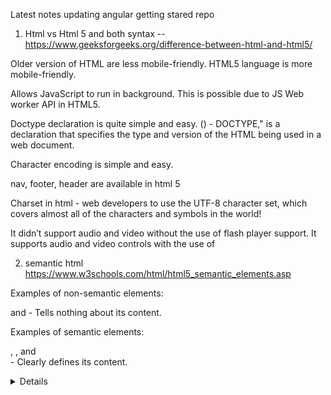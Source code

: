 Latest notes updating angular getting stared repo

1.  Html vs Html 5 and both syntax -- https://www.geeksforgeeks.org/difference-between-html-and-html5/

Older version of HTML are less mobile-friendly. HTML5 language is more mobile-friendly.

Allows JavaScript to run in background. This is possible due to JS Web worker API in HTML5.

Doctype declaration is quite simple and easy. (<!DOCTYPE html><html></html>) - DOCTYPE," is a declaration that specifies the type and version of the HTML being used in a web document.

Character encoding is simple and easy.

nav, footer, header are available in html 5

Charset in html - web developers to use the UTF-8 character set, which covers almost all of the characters and symbols in the world!

It didn’t support audio and video without the use of flash player support.
It supports audio and video controls with the use of <audio> and <video> tags.
It uses cookies to store temporary data. It uses SQL databases and application cache to store offline data.
Does not allow JavaScript to run in browser. Allows JavaScript to run in background. This is possible due to JS Web worker API in HTML5.
Vector graphics is possible in HTML with the help of various technologies such as VML, Silver-light, Flash, etc. Vector graphics is additionally an integral a part of HTML5 like SVG and canvas.
It does not allow drag and drop effects. It allows drag and drop effects.
Not possible to draw shapes like circle, rectangle, triangle etc. HTML5 allows to draw shapes like circle, rectangle, triangle etc.
It works with all old browsers. It supported by all new browser like Firefox, Mozilla, Chrome, Safari, etc.
Older version of HTML are less mobile-friendly. HTML5 language is more mobile-friendly.
Doctype declaration is too long and complicated. Doctype declaration is quite simple and easy.
Elements like nav, header were not present. New element for web structure like nav, header, footer etc.
Character encoding is long and complicated. Character encoding is simple and easy.
It is almost impossible to get true GeoLocation of user with the help of browser. One can track the GeoLocation of a user easily by using JS GeoLocation API.
It can not handle inaccurate syntax. It is capable of handling inaccurate syntax.
Attributes like charset, async and ping are absent in HTML. Attributes of charset, async and ping are a part of HTML 5.

2. semantic html https://www.w3schools.com/html/html5_semantic_elements.asp

Examples of non-semantic elements: <div> and <span> - Tells nothing about its content.

Examples of semantic elements: <form>, <table>, and <article> - Clearly defines its content.

<article>
<aside>
<details>
<figcaption>
<figure>
<footer>
<header>
<main>
<mark>
<nav>
<section>
<summary>
<time>

5. pseudo classes https://www.w3schools.com/css/css_pseudo_classes.asp

Style an element when a user mouses over it - Hover, active
Style visited and unvisited links differently - visited, link (Unvisited)
Style an element when it gets focus - focus

6. is there padding in span tag and how to apply padding in span and span is inline block or inline - answer as inline

vertical margin will not work for span . because it is inline element ( vertial margin not work in inline) - ref: https://stackoverflow.com/questions/11700985/margin-top-not-working-for-span-element

block, inline block, inline - https://www.w3schools.com/css/tryit.asp?filename=trycss_inline-block_span1

inline - it can't apply width and height and always start with same line
block - new line and it applied width and height

https://css-tricks.com/css-modules-part-1-need/

7. css vs css 3 https://www.onlineinterviewquestions.com/difference-between-css-and-css3/

# CSS CSS3

1 CSS does not supports media queries. CSS3 supports media queries for responsive web design.
2 Cannot split into varied modules Can be easily split into varied modules (This approach is designed to fix the problem of the global scope in CSS.)
3 Does not supported by all new browsers. CSS3 is supported by all new browsers
4 It has old and standard colors. Supports RGBA, HSLA, HSL and gradient colors.

8. position all property or elements  
   absolute - It will adjust top left right calulation from outer most parent element (starting from the screen)

relative - It will adjust the top left right calculation from original position (inner most parent element) .. i mean nearest sibling element

static - every element has a static position by default, so the element will stick to the normal page flow. So if there is a left/right/top/bottom/z-index set then there will be no effect on that element.

fixed - it is similar to absolute .. however this value is unaffected by scrolling (Eg: once you scroll applied, it continues to stick to the bottom of the page:)

sticky - the element becomes sticky and remains at a fixed position 50px top of the screen.

9. static vs inherit http://stanford.edu/group/csp/cs03/week5/text6.html

Inheritance is like inheriting from the base class AND Static belongs to the Class and not Object

Inherit positioning explicitly sets the value to that of the parent (if the parent is position:absolute, the child will be position:absolute; if the parent is position:fixed, the child will be position:fixed).

https://www.yorku.ca/nmw/datt1939f19/week03/css_relVSabsVSfixed.html

10. box model

The CSS box model is a box that wraps around every HTML element. It consists of: margins, borders, padding, and the actual content.

11. box sizing

Here, the full width is 300px(should be have), no matter what! Ref: https://developer.mozilla.org/en-US/docs/Web/CSS/box-sizing
box-sizing: content-box; - If you apply padding/margin to the child element which has content-box. it goes out from the parent element..
in case you want to avoid that child element goes out from parent element box model, apply box-sizing: border-box; instead of box-sizing: content-box or remove box-sizing: content-box;.

12. angularjs vs angular 2
    https://www.monocubed.com/blog/difference-between-angular-and-angularjs/
    https://www.ngdevelop.tech/angular/history/

https://www.quora.com/What-are-Angular-8-new-features-and-improvements

angular 12 features:
nullish coalescing (??)
Ivy Everywhere. .
Implementing stricter type checking for reactive forms.
Update our e2e testing strategy
Typescript 4.2
Deprecating support for IE12

Angular is a platform and framework for building single-page client applications using HTML and TypeScript. Angular is written in TypeScript

13. angular 2 vs 4 vs 7

14. Decorator

- It is typescript feature.
- It will enhance your classes

In Angular and TypeScript, decorators are used to add metadata to classes, properties, and methods, which allows you to configure and extend their behavior.

So, how does angular compiler that compiles your code and transform it into scripts that is ready to be run in browser? This happens because of decorators.
In a simple terms, decorators allows you to attach meta data with the type script class using which angular knows whether that class is a component or directive or module or etc
If you use decorator (@Component and @NgModule)in class, angular knows whether that class is a component or directive or module or etc.

15. is it possible for building apk in angular - no

how to set environment path in angular

Immediately Invoked Function Expression in js

how to bind only value of the variable in html which is declared in ts like header = "<div> <h2>Hi , Hello</h2></div>" in angular ?
In Angular, you can bind the value of a variable declared in your TypeScript code to your HTML template using string interpolation or property binding. If you want to bind the header variable's value to an HTML element, you can do it like this:

Using String Interpolation:
In your TypeScript file (e.g., app.component.ts), declare the header variable:

header = "<div><h2>Hi, Hello</h2></div>";
In your HTML template (e.g., app.component.html), use string interpolation to bind the header variable to an HTML element:

<div [innerHTML]="header"></div>
By using [innerHTML]="header", you can set the inner HTML of the div to the value of the header variable. This will render the HTML content stored in the header variable.

Using Property Binding:

If you want to bind the header variable to an HTML element's attribute or property, you can do so using property binding. For example, if you want to set the title attribute of a div element:

In your TypeScript file (e.g., app.component.ts), declare the header variable:

header = "Hi, Hello";
In your HTML template (e.g., app.component.html), use property binding to bind the header variable to the title attribute of a div element:

<div [title]="header">Some content</div>
In this case, the header variable's value will be bound to the title attribute of the div element.

Choose the approach that best fits your use case, whether you want to insert HTMLcontent or bind to an element's attribute or property.

16. what is anchor tag

The <a> tag defines a hyperlink, which is used to link from one page to another

#footer {
clear: both; --> https://css-tricks.com/almanac/properties/c/clear/ - the element will move down below the floated element ||
Do not allow floating elements on the left or the right side of a specified footer element:
}

17. transform in css - The transform property applies a 2D or 3D transformation to an element. This property allows you to rotate, scale, move, skew, etc., elements.

18. what is flex in css - can enable to adjust like flexible.

19. How to make one object in centre using design - display: flex; justify-content: centre;

margin: auto;
width: 70% //

20. angular vs ionic

21. ionic 3 vs ionic 4

22. what is ionic

23. Ionic is open source sdk for mobile app development on build on angular framework with using css

Ionic is hybrid app development framework

create cross platform applications

It can developing the ones deploy across different platform

we often use observables when retrieving data using HTTP.

24. what is pipe in observable - easy to read ... If you use pipe , much easy to read. it .. A Pipeable Operator is a function that takes an Observable as its input and returns another Observable

Asynchronous (NO WAITING)does not wait for a task to get finished. It moves to next task.

## "This is one way of handling an async request". But what happens when we want to again request to the server for data after the success of the first request? What if we want to make a third request after that successful second request? Horrible!

At this point, our code will become messy and less readable. This is called ‘callback hell’. To overcome it, promises came around. They offer a better way of handling an async request t
hat improves code readability. Let’s understand a bit more.

function dataProducer(){
return ‘Hi Observable’;
return ‘Am I understandable?’ // not a executable code.
}

var observable = Rx.Observable.create((observer: any) =>{

observer.next(‘Hi Observable’);
observer.next( ‘Am I understandable?’ );

})

observable.subscribe((data)=>{
console.log(data);  
})

Output :
‘Hi Observable’
‘Am I understandable?’

Subscriptions to observables are quite similar to calling a function.
But where observables are different is in their ability to return multiple values called streams (a stream is a sequence of data over time).

you can say observables are simply a function that are able to give multiple values over time, either synchronously or asynchronously.
https://www.freecodecamp.org/news/what-are-observables-how-they-are-different-from-promises/

Realtime example for promise vs observable - https://www.c-sharpcorner.com/article/what-is-the-difference-between-observable-and-promise-with-example-in-angular-8/

Must read - https://blog.bitsrc.io/promises-vs-observables-674f4bc8ca5e - must check multicast vs unicast
https://www.thinktecture.com/en/angular/promises-vs-observables/

---

## Promises are unicast - this is wrong, which means promises will be executed only once, even if we call then() multiple times. (One resolve for multiple then method, next resolve will be happened check example 279)

Multicast: check 279 example

Observable (Unicast) vs Subject (Multicast) ? -

Unicast Observable:
Unicast observables follow a "one-to-one" model, where each subscriber receives its own independent copy of the data stream. When you have multiple subscribers to a unicast observable, each subscriber operates on its unique instance of the observable, isolated from other subscribers.

Multicast Observable:
Multicast observables follow a "one-to-many" model, where there is a single source of data shared among multiple subscribers. When you have multiple subscribers to a multicast observable, they all share the same data source, and any values emitted through the source are received by all subscribers.

Real-Time Unicast Observable Example:
In this example, imagine monitoring stock prices with individual real-time updates for multiple investors:
import { Observable, interval } from 'rxjs';

// Simulate a stock price stream (unicast observable)
const stockPriceStream = new Observable<number>((subscriber) => {
const priceUpdates = interval(1000); // Emit a new price every second
priceUpdates.subscribe((price) => {
subscriber.next(price \* Math.random()); // Simulate stock price updates
});
});

// Investor 1 subscribes to the stock price updates
stockPriceStream.subscribe((price) => {
console.log('Investor 1: Stock Price - $' + price.toFixed(2));
});

// Investor 2 subscribes to the stock price updates
stockPriceStream.subscribe((price) => {
console.log('Investor 2: Stock Price - $' + price.toFixed(2));
});

In this example, both Investor 1 and Investor 2 receive their own independent stream of stock price updates, reflecting the "one-to-one" unicast model. They are not sharing the data with each other.

Real-Time Multicast Observable Example:
Multicast observables are suitable when you want multiple subscribers to share the same data source, as in a real-time chat application where all participants receive the same messages:

import { Subject } from 'rxjs';

// Create a chat message multicast observable
const chatMessages = new Subject<string>();

// Participant 1 subscribes to the chat messages
chatMessages.subscribe((message) => {
console.log('Participant 1 received: ' + message);
});

// Participant 2 subscribes to the chat messages
chatMessages.subscribe((message) => {
console.log('Participant 2 received: ' + message);
});

// Simulate sending a chat message
chatMessages.next('Hello, everyone!'); // Both participants receive the same message

In this chat example, both Participant 1 and Participant 2 share the same data source (the chatMessages subject). When a new message is sent, it's received by both participants, demonstrating the "one-to-many" multicast model.

These examples illustrate the practical use of unicast and multicast observables in real-time scenarios where subscribers either receive independent data streams or share the same data source for collaborative applications.

Let's see an example of observable (What is meant by unicast)

import { Observable } from "rxjs";

var i = 1;
var observable = new Observable(observer => {
try {
observer.next(i);
observer.next(i + 1);

    observer.complete();
    i += 1;

}
catch (err) {
observer.error(err);
}
});

var subscriber1 = observable.subscribe({
next(val) {
console.log(`Observer1: ` + val);
}
});

var subscriber2 = observable.subscribe({
next(val) {
console.log(`Observer2: ` + val);
}
});

// output
Observer1: 1
Observer1: 2
Observer2: 2
Observer2: 3

You can see that in about example I subscribed to the observable "two times but the first subscription does not get the updated value of observable".
That is each subscribed Observer owns an independent of the Observable.

---

Let's see an example of observable (What is meant by multicast)

import { Subject } from "rxjs";
var subject = new Subject<number>();
var subscriber1 = subject.subscribe({
next(value) {
console.log(`subscriber1: ` + value);
}
});
subject.next(2);
var subscriber2 = subject.subscribe({
next(value) {
console.log(`subscriber2: ` + value);
}
});
subject.next(3);
// output
// subscriber1: 2
// subscriber1: 3
// subscriber2: 3

In the above example, you can see that each time we update the value of the subject, both subscribers get triggered and execute the
individual's callback functions.

---

below example will clear our doubts:

---

import { Observable } from 'rxjs';

/\***\*\*\*\*\*** Promise **\*\***\*\***\*\***/
const prom = new Promise((resolve, \_reject) => {
//only this value will be resolved
resolve(1);

//once value is resolved, that's the end,we can't resolve multiple values, so below resolve() will be ignored
resolve(2);
resolve(3);
});

prom.then((value) => {
console.log('resolved promise value - ', value);
});

prom.then((value) => {
console.log('resolved promise value - ', value);
});

/\***\*\*\*\*\*\*\*** Observable \***\*\*\*\*\*\***/
const obs = new Observable((subscriber) => {
//multiple values can be emitted
subscriber.next(1);
subscriber.next(2);
subscriber.next(3);
subscriber.next(4);
setTimeout(() => {
subscriber.next(5);

}, 2000)
});

obs.subscribe((value) => {
console.log('value emitted from obs - ', value);
});

obs.subscribe((value) => {
console.log('value emitted from obs - ', value);
});

---

You could tend to use Observables everywhere.

The three types of values that an observable can deliver to the subscriber are:

observer.next(‘hii’);//this can be multiple (more than one)

observer.error(‘error occurs’) // this call whenever any error occus.

Observer.complete(‘completion of delivery of all values’) /

Observable handle multiple value over time .. promisc handle single value

**Observables are cancelable
**You can cancel observables by unsubscribing it using the unsubscribe method whereas promises don’t have such a feature.

Best example is Youtube

\*\*Observables provide many operators - There are many operators like map, forEach, filter etc.

25. what is observable - Observable c

26. callack vs promise vs observable vs async await

In callback function is argument itself the function

calling the function within function

promise -> mainly came for deep nesting callback
it is made available in js libraries
cleanly tell then after then calling back every function,
great for deeper layer of nesting,
it can handle one value,
you send http request you get response resolve the promise you done

Observable ->
It is not javascript libraries.
it is made available in Rxjs libraries
it can handle streams of data there you are wrap and observable around the click listener you listen the every new click
and emit a new value on every new click that's not possible like this with promises

https://itnext.io/javascript-promises-vs-rxjs-observables-de5309583ca2#aebe

27. what is http - It was designed for communication between web browsers and web servers and application-layer protocol for transmitting hypermedia documents, such as HTML

28. how to link css file in html
 <link> element to link to an external CSS file
 To use an external style sheet, add a link to it in the <head> section of each HTML page:
 <head>
  <link rel="stylesheet" href="styles.css">
</head>

29. classes vs id -
used to identify one single element in our HTML vs a Class can be used to identify more than one HTML element.
<div id="one">first text for one</div>
<div id="one">second text for one</div>

var ids = document.getElementById('one');
Expand snippet
ids contain only first div element. So even if there are multiple elements with the same id, the document object will return only first match.
https://stackoverflow.com/questions/5611963/can-multiple-different-html-elements-have-the-same-id-if-theyre-different-eleme#:~:text=ids%20contain%20only%20first%20div,will%20return%20only%20first%20match.

30. What is iframes - An HTML iframe is used to display a web page within a web page.

31. angular life cycle hook - https://codecraft.tv/courses/angular/components/lifecycle-hooks/

ngDoCheck and ngOnChanges should not be implemented together on the same component.
constructor
This is invoked when Angular creates a component or directive by calling new on the class.

ngOnChanges
Remember that ngOnChanges is specific to bound inputs on the component. This means if you don't have any @Input properties on a child,
ngOnChanges will never get called. ngOnChanges is specific to @Input properties on a child component.
Invoked every time there is a change in one of th input properties of the component.
When should you use ngOnChanges?
Use ngOnChanges whenever you want to detect changes from a variable decorated by @Input. Remember that only changes from the parent component
will trigger this function.
ngOnChanges simply adds the benefit of tracking those changes with previous and current value.
More information and demo - https://www.stackchief.com/blog/ngOnChanges%20Example%20%7C%20Angular

ngOnInit
Invoked when given component has been initialized.
This hook is only called once after the first ngOnChanges
executes after data-bound properties are displayed and input properties are set.
ngOnInit() will still execute regardless of whether or not implements OnInit is included in the class definition.
When should you use ngOnInit?
Use ngOnInit() whenever you want to execute code when the component is FIRST initialized. Remember that ngOnInit() only fires once after data-bound properties
are set. This means ngOnInit() will execute if you refresh your browser or first initialize a component but not when other events occur.

ngDoCheck
Invoked when the change detector of the given component is invoked. It allows us to implement our own change detection algorithm for the given component.
ngDoCheck() is called whenever change detection is run.

ngAfterContentInit
Invoked after Angular performs any content projection into the component’s view

ngAfterContentChecked
Invoked each time the content of the given component has been checked by the change detection mechanism of Angular.
In the above example, ngAfterContentChecked() gets called after ngDoCheck.
ngAfterContentChecked() will also get called anytime the clickMe() function is triggered.

ngAfterContentChecked can be useful if you want to implement additional initialization tasks after  
Angular has fully initialized the component/directive's content.

ngAfterViewInit
Invoked when the component’s view has been fully initialized.
ngAfterViewInit() is called after all child components are initialized and checked.
ngAfterViewInit is useful when you want to call a lifecycle hook after all child components have been initialized and checked.

ngAfterViewChecked
Invoked each time the view of the given component has been checked by the change detection mechanism of Angular.
ngAfterViewChecked() is called after every subsequent ngAfterContentChecked.
ngAfterViewChecked is useful when you want to call a lifecycle hook after all child components have been initialized and checked.

ngOnDestroy
This method will be invoked just before Angular destroys the component.
Use this hook to unsubscribe observables and detach event handlers to avoid memory leaks.

32. how many ways to share the data in angular -

service - no relational component
router state - 9 ways to share - https://www.turing.com/kb/9-ways-to-pass-through-angular-routerstate
@input and @output - relational component
@ViewChild
localstorage
session storage
indexedDb

33. tell me about ur project

34. after before in css - pseudo elements
    before -Insert some text before the content of each <p> element
    after -Insert some text after the content of each <p> element

35. npm start vs ng serve
    npm start - npm start will run ng serve.
    npm start will run whatever you have defined for the start command of the scripts object in your package.json file.

package.json - inside has script object, root directory and dependencies information like that versions, devDependencies, platforms object

angular.json - can configure "workspace configuration" and project-specific configuration defaults for build and development tools provided by the Angular CLI

It has default configuration of environment, build configuration and angular cli command configuration for example: serve, lint, test,

36. what is new in angular version and its features - angular 12

37. what is angular 11 features - lazy loading support for named outlet, resolve guards can able to generate in angular cli, updated HMR (Hot Module Replacement) support, automatic inlining of fonts, improved
    reporting and logging while compiling, ESlint, Typescript 4.0 supported, webpack 5, updated language service with ivy engine, removed IE 9, 10 and mobile support completely

If you want to update angular latest version use - ng update @angular/cli @angular/core

38. ng-container vs ngClass vs ng-template vs ng-content

ng-content is used to display children in a template. https://www.geeksforgeeks.org/ng-content-in-angular/ (Put it in child component and content to be loaded in parent component as your wish for different from each parent)
ng-template allows you to group some content that is "not rendered directly" but can be used in other places of your template or you code. for eg: <ng-template #loader></ng-template>
<ng-container> doesn't interfere with styles or layout because Angular doesn't put it in the DOM.
ng-container is used as a non-rendered container to avoid having to add a span or a div, and

40. object and array inbuild methods -

object methods - for in ( used for iterating the keys) , delete keywords.

array methods - for of (used for iterating the index value), push , pop(The pop() method removes the last element from an array),
shift() method removes the first array element, unshift() "add" a new element to an array (at the beginning),

primitive and non-primitive:
Primitive data types: The primitive data types include boolean, number and string.

Non-primitive data types: The non-primitive data types include Objects and Arrays.

The fundamental difference between primitives and non-primitives is that primitives are immutable and non-primitives are mutable.

Primitive - it will compare by values of two variable ..
For Example:
var number1 = 5;
var number2 = 5;
number1 === number 2; // true

Non-Primitive - It will compare by reference not values .
var obj1 = { 'cat': 'playful' };
var obj2 = { 'cat': 'playful' };
obj1 === obj2; // false

var arr1 = [ 1, 2, 3, 4, 5 ]; // 123
var arr2 = [ 1, 2, 3, 4, 5 ]; // memory 124

arr1 === arr2; // false

---

Two objects are only strictly equal if they refer to the same underlying object

var obj3 = { 'car' : 'purple' }
var obj4 = obj3;
obj3 === obj4; // true

---

var obj1 = {a: 2, b: 3}

obj2 = obj1
obj2.a = 3
console.log(obj1.a) // as 3 becoz , it will stored in same memory location for both variable ..

let vs var -

let - it is block scope and let variables are scoped to the immediate enclosing block denoted by { }

'use strict';
var foo = "foo1";
var foo = "foo2"; // No problem, 'foo' is replaced.

let bar = "bar1";
let bar = "bar2"; // SyntaxError: Identifier 'bar' has already been declared

41. how to get ionic storage

what is prototype - All JavaScript objects inherit properties and methods from a prototype.

https://www.w3schools.com/js/js_object_prototypes.asp

Lazy loading:

If you have more feature module in our application and some feature module ""not need for initially"", that time we can use lazy loading.
a design pattern that loads NgModules as needed. Lazy loading helps keep initial bundle sizes smaller, which in turn helps decrease load times.
Create the feature with the CLI, using the --route flag.

Achievement - Web socket java print, duplicate tab using jquery

A WebSocket is a communication protocol that provides full-duplex, bidirectional communication channels over a single TCP connection. Unlike traditional HTTP, which is request-response-based, WebSocket allows for continuous, low-latency, and real-time data exchange between a client (such as a web browser) and a server. It's often used for applications that require real-time updates, interactivity, and instant data transfer.

Reducing bundle size check with GTmetrix (65 to 71 for 100%), replacing heavy package into light weigh package, image, lazy loading,

enough to load viewport data from api - whenever scrolling only .. not singleshot
dont use nested div .. becoz it will increasing computation for avoiding jarking..

ssr, aot and service worker (not loading,it will loaded immediately per sec) -
we can store asset in cache using service worker.

SSR - renders Angular applications on the serve -- https://angular.io/guide/universal

purpose and benefit for ssr:
Performance benefit for our customers
Consistent SEO performance - angular not done ssr - Servers can do all the hard work so that your user's devices don't have to. The other big winner with this approach is Search Engine Optimization (SEO).
When search engines crawl your website, all the contents of your page will come in on that first load. SEO works better with SSR
domain as amazon

ngZone - we can run outside and inside angular zone.. we can normally everything run in ngZone.. change detection not detected when using ngZone
If you use third party, It would be run on outside ngZone .. that time we should use ngZOne..
NgZone enables us to explicitly run certain code outside Angular's Zone
ngZone donot want to use in our app.. set noop in configuration
mainly for performance
Run this code inside Angular's Zone and perform change detection
this.zone.run

If you dont want to detect checkdetection when performance asynchronous operation.. you should use ngZone.runOutsideAngular()

If you want run third pardy function inside of ngZone .. you can use ngZone.run() {
}

difficulty - overriding angular material class (mat-tab-header)

View Encapsulation in Angular defines how the styles defined in the template affect the other parts of the application

In Angular, a component's styles can be encapsulated within the component's host element so that they don't affect the rest of the application
ViewCapsulation - it want to reflected with nested or child component.. emulated , none and ShadowDom

Styles in an Angular App, "can be defined at a global level or they can be defined at the component level".

emulated - Style will be scoped to the component. It will be normal component like that

none -

@Component({
selector: 'app-root',
templateUrl: './app.component.html',
styleUrls: ['./app.component.css'],
encapsulation: ViewEncapsulation.None
})
export class AppComponent {
title = 'parent component';
}
you will find h1 style has applied to both components

native (shadowDom) (Both)- parent css class affect to child component also and encapsulation (scoped)

onPush - Only one time invoked life cycle hook. Since the change detection strategy is updated to OnPush, the component will not refresh/re-render, if the parent component’s property updates.
In the above code since we do not have any @Input property getting updated, the component will not re-render and this would be more performant.

Use the CheckOnce strategy, meaning that automatic change detection is deactivated until reactivated by setting the strategy to Default (CheckAlways)

Improve performace by minimizing change detection cycles.
Component only checked when:

1.  @Input proerties changes,
2.  Event emits,
3.  A bound Observable emits in the template using async pipe

OnPush change detection instructs Angular to run change detection for a component subtree only when:

this. errorMessgae = err; // when api call.. so we should convert it to observable and binding that observable using the async pipe..
It can improve display performance..

ChangeDetectRef.markForCheck -- after used onpush,

polling - thread which is continuous checking .. it's like web socket

Flex-layout

performance - async pipe, trackby , lazyloading, preloading, find with webpack analyzer package, make sharedModule

do you know about preloading strategy? https://blog.bitsrc.io/preloading-strategies-boost-up-angular-app-loading-time-ffb19da63155

Loading modules asynchronously in the background is called preloading modules. This technique should be used with lazy loading.

preload applied only within lazy loading feature module.

two types:
preloadingAllmodule
customepreloadingmodule - return func() and of(null)

what is service and directive

An Angular service is a singleton - which means it is instantiated only ONCE
If you need to share data between components then you can use a service.

Dependency Injection - @Injectable() - allows a class receive dependencies from another class.
Most of the time in Angular, dependency injection is done by injecting a service class into a component or module class.
Angular's DI framework provides dependencies to a class upon instantiation.
You can use Angular DI to increase flexibility and modularity in your applications.
Dependency injection is the ability to add the functionality of components at runtime

Dependency injection (DI), is an important application design pattern in which a class asks for dependencies
from external sources rather than creating them itself. Angular comes with its own dependency injection framework
for resolving dependencies( services or objects that a class needs to perform its function).So you can have your services depend on
other services throughout your application.

directive -
three types:
structural directive - directives that change the DOM layout by adding and removing DOM elements. *ngIf, *ngFor
attribute directive - directives that change the appearance or behavior of an element, component, or another directive.
custom directive or components - directives with a template. This type of directive is the most common directive type.
Examples - barcode scan directive, debounce directive, disable element directive,

which will be run first - https://stackoverflow.com/questions/51691628/which-file-runs-first-in-an-angular-4-app-when-i-run-the-app
angular.json -> angular-cli configuration file main.ts -> Angular module bootstrap application file. Set the entry module for your application.
app.module.ts -> Based upon your entry module, it configures which component will load first from that module and what others dependency modules,
components, pipes, services.

trackBy - Angular re-render only those items that have changed, rather than reloading the entire list of items.

how to delete object's key and get object length? delete keyword and for in with manual count or Object.keys(obj).length

geolocation track - last

---

ecma 6 features - http://es6-features.org/#RegularExpressionStickyMatching - block scope variable (let), string interpolation ( `${a}`), const, set,
spread operator - // used for clone the values, - used to copy the content of the array or object
rest operator - Rest parameter syntax will create an array from an indefinite number of values
function f (x, y, ...a) {
return (x + y) \* a.length (as changed array ["hello", true, 7])
}
f(1, 2, "hello", true, 7) === 9 , spread operator - var other = [ 1, 2, ...params ] like clone , for of, promise, arrow function, export import.

If you want to merge multiple argument into an array use 'Rest Operator' like below,

const toArray = (...arg) => {
return arg
}

---

destructing: Destructuring is used to create varibles from array items or object properties
Which is used to create variable of each and every index items in the array

[a, b, ...rest] = [10, 20, 30, 40, 50]; If type is array, it will be creating as array
[a, b, ...rest] = [10, 20, 30, 40, 50];

and also used for destructuring the properties of the object or the element of the array
({a, b, ...rest} = {a: 10, b: 20, c: 30, d: 40});
console.log(a); // 10
console.log(b); // 20
console.log(rest); // {c: 30, d: 40} If type is object, it will be creating as object

## IF YOU WANT MORE INFORMATION ABOUT SPEAD OPEATOR GO TO LAST

ngRx -NgRx is a framework for building reactive applications in Angular. GO TO BELOW

whole application is stored in an object tree within a single store.

Boostrap 3 vs boostrap 4 and tell me class of the boostrap - justify-content-centre, row , col
boostrap 4 - xl is avaiable in b4 only, rem (used for font-size), scss support

how to order the one object(content) in html (ans : order in flex) parent:{display: flex;} child: {order: 3}

typescript api call - In order to make the API call, we will use the browsers fetch API, which returns a Promise type. - fetch('/users.json')
// the JSON body is taken from the response
.then(res => res.json())

typescript 2.1 features

how to set object type in a variable - using interface

how to set array type in a variable - Array<number> (Generic array type), number[], hero[], Observable<Hero[]>

viewChild
view child - @ViewChild and @ViewChildren decorators in Angular provide access to "child elements in the view DOM" by setting up view queries
View queries are set before the ngAfterViewInit callback is called.
A template reference variable as a string (e.g. query <my-component #cmp></my-component> with @ViewChild('cmp'))
Any provider defined in the child component tree of the current component (e.g. @ViewChild(SomeService) someService: SomeService)
Any provider defined through a string token (e.g. @ViewChild('someToken') someTokenVal: any)
A TemplateRef (e.g. query <ng-template></ng-template> with @ViewChild(TemplateRef) template;)

If you wish to gain access to a DOM element, directive or component from a parent component class then you rely on Angular 7 ViewChild. Read more about Angular 7 ViewChild.

What { static: true } does?
Having static set to true will result in telling angular that we need to get the reference to that target element as soon as the component is created, however this means that
we are going to get the reference
before our element had a chance to bind the inputs and init it's view.

viewChildren - Use to get the QueryList of elements or directives from the view DOM

https://dev.to/danielpdev/how-to-use-viewchild-decorator-in-angular-9-i0

web worker - A web worker is a JavaScript running in the background, without affecting the performance of the page.

repeated and non-repeated item in the array

function repeatedAndNonRepeatedItemInArr() {
const a = [3, 6, 1, 6, 8, 3, 9, 2, 5, 2, 8];
const repeatedNum = a.filter((item, i) => {
// console.log(item, i, +(a.indexOf(item) !== i));
return (a.indexOf(item) !== i)
});
// console.log(repeatedNum);
const nonRepeatedNum = a.filter((item, i) => {
// console.log(a.indexOf(item), a.lastIndexOf(item));
return (a.indexOf(item) === a.lastIndexOf(item))
});
// console.log(nonRepeatedNum);
}
repeatedAndNonRepeatedItemInArr();

duplicate letter count in a string without using predefined function

Webpack:
it is build automation tool.
it is doing all the script and style set combine them into bundle and then minimized those bundle
vendor.bundle - they set all third-party libraries
Whenever u made any changes in any files like html, script.. webpack automatically refresh
your bundle and recompiled your application.

Routing :
Routing is a core feature in Angular. This feature is useful in building SPA (Single Page Application) with multiple views
Routing in Angular helps us navigate from one view to another
allows client side navigation and routing between the various components.
if you want to create routing file using angular cli - use --routing
--routing=false - it will skip the routing file
After configuring the routes, the next step is to decide how to navigate
https://www.techiediaries.com/routing-angular-router/

https://stackoverflow.com/questions/45279191/ionic-3-component-vs-page

Utility typechecking - all properties of Type set to some instruction - partial<type>, readOnly<type>, omit<>, exclude, extract

Subject -  
 Subjects as purely a way to both pull and push values using streams
A Subject is both an Observable and an Observer that allows values to be multicasted to many Observers
you can subscribe to a Subject to pull values from its stream
You can pass data to the subject created using the next() method or you can feed values to the stream by calling the method next()
send only upcoming value and doesn't hold a value

BehaviourSubject -
A BehaviorSubject holds one value. When it is subscribed it emits the value immediately;
it will also replay the current value whenever an observer subscribes to it.
Sends one previous value and upcoming values;

BehaviorSubject can be created with initial value: new Rx.BehaviorSubject(1)
You can get current value synchronously by subject.value;
BehaviorSubject is the best for 90% of the cases to store current value comparing to other Subject types;
var subject = new Rx.BehaviorSubject(0); // 0 is the initial value
subject.next(0);

subject.subscribe({
next: (v) => console.log('observerA: ' + v)
});

subject.next(1);
subject.next(2);

subject.subscribe({
next: (v) => console.log('observerB: ' + v)
});

subject.next(3);
console.log('Value async:', subject.value); // Access subject value synchronously
/\*
Console output:
observerA: 0
observerA: 1
observerA: 2
observerB: 2
observerA: 3
observerB: 3
Value async: 3

ReplaySubject - Sends all previous values and last values

var subject = new Rx.ReplaySubject(3); // buffer 3 values for new subscribers

subject.subscribe({
next: (v) => console.log('observerA: ' + v)
});

subject.next(1);
subject.next(2);
subject.next(3);
subject.next(4);

subject.subscribe({
next: (v) => console.log('observerB: ' + v)
});

subject.next(5);

/\*
Console output:
observerA: 1
observerA: 2
observerA: 3
observerA: 4
observerB: 2
observerB: 3
observerB: 4
observerA: 5
observerB: 5

AsyncSubject

Sends one latest value when the stream will close

var subject = new Rx.AsyncSubject();

subject.subscribe({
next: (v) => console.log('observerA: ' + v)
});

subject.next(1);
subject.next(2);
subject.next(3);
subject.next(4);

subject.subscribe({
next: (v) => console.log('observerB: ' + v)
});

subject.next(5);
subject.complete();

/\*
Console output:
observerA: 5
observerB: 5

rxjs - RxJS is a library for composing asynchronous and event-based programs by using observable sequences

null is an assigned value.
It means nothing.
undefined typically means a variable has been declared but not defined yet

NAN(a)

indexOf(index)

transpiling
constructor vs ngOnInit
Constructor is used to create new instance of a class ...
The ngOnInit is called after the constructor is executed.
In constructor Angular initializes and resolves all class members so in ngOnInit you can
initialize work and logic of the component. ngOnInit guarantees that your bindings are
readily available.
[data binding in angular -
Event binding allows you to listen for and respond to user actions such as keystrokes, mouse movements, clicks, and touches.
property binding - Property binding in Angular helps you set values for properties of HTML elements or directives (component). - Two way data binding , one way binding
[src] [ngClass] <app-item-detail [childItem]="parentItem"></app-item-detail>

httpclient module

In Angular, a module is a mechanism to group components, directives, pipes and services that are
related, in such a way that can be combined with other modules to create an application.
sharedModule

camera

div - for dividing the content

span - <span> tag is an inline container used to mark up a part of a text, or a part of a document.

for in vs for of

metadata in html - Metadata is used by browsers (how to display content or reload page), search engines (keywords),

metadata in angular - metadata is the information of the class behaviour

JavaScript
Whatever code is written in JavaScript can be converted to TypeScript by changing the extension from .js to .ts.
Typescript?
TypeScript Code is converted into Plain JavaScript Code
TypeScript code can be run on any browser, devices or in any operating system. TypeScipt is not specific to any Virtual-machine etc
TypeScript supports JS libraries

JavaScript vs TypeScipt
TypesScript is known as Object oriented programming language whereas JavaScript is a scripting language.
TypeScript has a feature known as Static typing but JavaScript does not have this feature.
TypeScript gives support for modules whereas JavaScript does not support modules.
TypeScript has Interface but JavaScript does not have Interface.
finally typescript transpile into javascript
TypeScript compiler can compile the .ts files into ES3,ES4 and ES5 also.

Is there multiple inherentence in ts? Using interface it will possible - https://codeburst.io/multiple-inheritance-with-typescript-mixins-d92d01198907

How to do method overloading in ts?
How to do function overloading in ts?
TypeScript provides the concept of function overloading. You can have multiple functions with the same name but different parameter types and return type. However, the number of parameters should be the same.

What is Async and await? https://javascript.info/async-await

Services workers in angular? - turning an application into a Progressive Web App (also known as a PWA). it is supports PWA
a service worker is a script that runs in the web browser and manages caching for an application.
it make our web application downloadable and installable, just like a native mobile application.

Ngif vs hidden directive?

ngIf will comment out the data if the expression is false. This way the data are not even loaded, causing HTML to load faster.

[hidden] will load the data and mark them with the hidden HTML attribute. This way data are loaded even if they are not visible.

display:none vs \*ngIf="false" ?

display:none - DOM elements will be exists still once you applied display: none and It is hidden and takes no space.

\*ngIf="false" - DOM elements won't be exists.

Is nice to use JQuery in Angular?

reactive form vs template-driven form: https://www.pluralsight.com/guides/difference-between-template-driven-and-reactive-forms-angular

Template-driven forms make use of the "FormsModule", while reactive forms are based on "ReactiveFormsModule".
Template-driven forms are asynchronous in nature, whereas Reactive forms are mostly synchronous.
In a template-driven approach, most of the logic is driven from the template, whereas in reactive-driven approach,
the logic resides mainly in the component or typescript code. Let us get started by generating a component and then we'll update our form code.
reactiveforms everything performs in ts only

EsLint - ESLint is a JavaScript linter that enables you to enforce a set of style, formatting, and coding standards for your codebase

array.some - it will return boolean .. while first index iterating, value return as true. then not iterating next one .. looping stopped automatically

change detection -

https://coryrylan.com/blog/angular-multiple-http-requests-with-rxjs

forkJoin - The forkJoin() operator allows us to "take a list of Observables and execute them in "parallel"".
Once every Observable in the list emits a value, the forkJoin will emit a single Observable value containing a
list of all the resolved values from the Observables in the list.

MergeMap - This creates a nested Observable in an Observable.
we use the mergeMap also known as flatMap to map/iterate over the Observable values

https://ultimatecourses.com/blog/intro-to-angular-http-interceptors
interceptor - Interceptors allow us to intercept incoming or outgoing HTTP requests using the HttpClient

    { provide: HTTP_INTERCEPTORS, useClass: MyInterceptor, multi: true }
    HttpInterceptor interface

    next.handle

Handling HTTP Headers - we can call the clone method to modify the request object and return a new copy - httpRequest.clone({ setHeaders: { API_KEY } }).
HTTP Response Formatting
HTTP Error Handling - RetryInterceptor

life cycle hooks

decorator - @Injectable() for service

sharing components - it is used for sharing directive componet, pipe over another component

commonModule - It imports the CommonModule because the module's component needs common directives.

coremodule - payment service, alertservice, loader service

sharing data

viewChild

dependency injection

token in application - Your Angular app can talk to a backend that produces a token. The Angular app can then pass that token in an Authorization header to the backend to prove
they’re authenticated. The backend should verify the JWT and grant access based on its validity.

it is for authentication purpose .. will make fully private route..
passing token into header .. generated from backend

behaviourSubject

transpilation typescript

directives

rxjs operators

observable

subject

data binding

interpolation

pipe

custom pipe in angular - image pipe, search pipe, multi language pipe

ngContainer

ngContent

ngTemplate

Bootrapping component in angular - Every application has at least one Angular module,
the root module that you bootstrap to launch the application is called as bootstrapping module
it can able to see in main.ts

AOT - Faster rendering With AOT, the browser downloads a pre-compiled version of the application. it can render the application immediately,
without waiting to compile the app first

ng serve --aot

just-in-time (JIT) compiler. -
JIT vs AOT:
slower than aot .. need to compile the application when the running the application first time.
it download the compiler and comiple the application before the displaying AOT : it doesn't want to download the compiler already compiles the code when building the application
aot :half of the bundle size willbe reduce compare to jit

JIT: ng serve , ng build AOT: ng serve --aot, ng build --aot, ng build --produces

scss vs sass -
https://dev.to/timothyrobards/the-main-features-of-sass-47k2
https://epsi-rns.gitlab.io/frontend/2019/06/21/sass-loop-spacing-class/
SaSS dont need parenthesis and semicolon but SCSS need parenthesis(Bracket{})
SCSS is full of advanced features.

@import "framework/bootstrap";
SASS allows us to use nested syntax

Scss has variable support using $ symbol
Instead of repeating #ff0000 many times in your CSS file, in SCSS, we can just set $red: #ff0000 once and use it as many times as we want.
SASS adds the feature of @import which lets you import your customized SCSS files.Example:@import "my theme";
can enable to perform inheritance using @extend
You might be familiar with the reference symbol, which allows you to reference a parent element as such:
.block {
&.red {
color: red;
}
Partials nesting . inside .
Interpolation
@ directive

@mixin directive lets you create CSS code that is to be "reused throughout" the website.
Mixins accept arguments.

@mixin bordered($color, $width) {
border: $width solid $color;
}
The @include directive is used to include a mixin.
.myArticle {
@include bordered(blue, 1px); // Call mixin with two values
}

.myNotes {
@include bordered(red, 2px); // Call mixin with two values
}
@extend is used in SASS to inherit(share) the properties from one selector to another.
The @extend directive is useful if you have almost identically styled elements that only differ in some small details
.button-basic {
border: none;
padding: 15px 30px;
text-align: center;
font-size: 16px;
cursor: pointer;
}

.button-report {
@extend .button-basic;
background-color: red;
}

angular material - dialog box

how to override angular material classes - ng-deep

what are the things required for responsive design?

text align right vs float right

encapsulation

:host

how to add third party package in your application -

:host - The use of the special \_nghost-c0 will ensure that those styles are scope only to the app-root element, because app-root gets added that property at runtime:

:host - this is used for specific selector (<app-heroes>) style alone .. it can applied for all the elements (all the inputs inside the components( <app-heroes>))

---

Scss compare to css what are the advanced features there? -

class 1 has some set of style .. i want to recreate those set of styles in class 2 - https://stackoverflow.com/questions/9560170/including-another-class-in-scss
use @extend or @mixin @include
what are the simple things for creating responsive web page

text-align: left vs float: left

we have two divs .. one has content and another with image

for desktop need to align text in the left side and image in the right side
for mobile view, image at the top and text will be below to the image - flex-direction: reverse

how to share data between two component which is the non-relation to each other .. how to achieve this

have you implemented routing in your application?

some router we will used forRoot and some we will used forChild .. when will used forChild and forRoot
forRoot creates a module that contains all the directives, the given routes, and the router service itself. forChild creates a module that contains all the directives and
the given routes, but does not include the router service.

how will you pass the data and how will retrieve the data in routing - 4 ways

using routes array "data" property like path component, get activatedroute.data

set routerLink or this.router.navigate(['form', '0001']), and get ActivatedRoute.params

set query params , get ActivatedRoute.queryParams

how to use one same component in two module - sharedModule

In the template, product list - need to check whether the product is available or not

have to used any custom directive

have to used any custom pipe

when trying to fetch the data to server with endpoint without subscribe -- Is it possible?

how to include third party libraries in application

Have you used jquery in applicaion

Have you used rxjs operators?

How to override angular material dialog content - ngdeep

unit testing service - stub

cdk in angular - The Component Dev Kit (CDK) is a set of behavior primitives for building UI components.
Accessibility. Utilities for screen readers, focus and more. Bidirectionality. Utilities to respond to changes in LTR/RTL layout direction

how to make responsive using boostrap -
basic setup:

 <meta name=”viewport” content=”width=device-width, initial-scale=1.0">  media queries

- meta tag that tells the browser to set the width of the website according to the device width
- It also set scaling to 1 which equates to default website
  we tell the browser that we are going to build a responsive website

link Bootstrap libraries:
install boostrap using npm i boostrap --save

  <link rel=”stylesheet” href=”css/bootstrap.css”>
<link rel=”stylesheet” href=”css/bootstrap-responsive.css”> or set the path in styles of the script in angular.json
  
  
  How to make responsive website using angular material
  Angular Material all layout - https://material.io/design/layout/responsive-layout-grid.html#whiteframes
  
   BreakpointObserver utility of the Layout package   
   mat-grid-list is a two-dimensional list view that arranges cells into grid-based layout
   
   For Normal Html Css responsive:
   viewport setup 
   media queries
   
   
   there are two type of layout available in bootstrap.
   1.Fluid Layout (.container-fluid) - Fluid layout has 100% width.
   2.Fixed Layout (.container) - its means max-width changes at each breakpoint - Fluid layout continuously resizes 
   as you change the width of your window/browser by any amount, leaving no extra empty space on the sides ever Hence it is named as “fluid layout”.

while Bootstrap's grid system and responsive classes like col-xl and col-lg provide a solid foundation for creating responsive layouts, media queries offer a more flexible and precise way to adapt your design to various screen sizes and customize your layout as needed. They are a crucial tool for ensuring a seamless user experience across different devices and screen sizes.

Media queries in Bootstrap are used to create responsive designs that adapt to different screen sizes and devices. While the col-xl and col-lg classes help control the column width for large and extra-large screens, media queries provide more fine-grained control over the layout by allowing you to make adjustments at specific breakpoints.

// Extra small devices (portrait phones, less than 576px)
// No media query since this is the default in Bootstrap

// Small devices (landscape phones, 576px and up)  
@media (min-width: 576px) { ... }

// Medium devices (tablets, 768px and up)
@media (min-width: 768px) { ... }

// Large devices (desktops, 992px and up)
@media (min-width: 992px) { ... }

// Extra large devices (large desktops, 1200px and up)
@media (min-width: 1200px) { ... }

5)What function you can use to wrap a page content
container

6)grid system in Bootstrap:
By using the grid system, we can make up to 12 columns across a page.

There are different classes that have been defined for this for the UI purpose.
8)css box model
9)css position
10)pseudo classes
11)pseudo elaments
12)block level elements - div tag main tag table tag footer tag
13)inline elements - span label input
14)semantic elements -
15)non semantic elements
16)how css can add: using link tag
Inline style - by using the style attribute inside HTML elements.
Internal - by using a <style> element in the <head> section.
External - by using a <link> element to link to an external CSS file.
17)life cycle hooks
18)decorator
19)attributes
20)behaviour subject
21)observable
22)diff b/w observable and promise
23)reactive form and template driven form
24)ng-template
25)ng-container
26)ng-content
27)diff b/w JS and Angular
28)Authguard and its types
There are five different types of guards

CanActivate - a CanActivate guard that prevents unauthorized users from accessing the admin feature area.
CanActivateChild - You can also protect child routes with the CanActivateChild guard
it runs before any child route is activated.
CanDeactivate - handling unsaved changes
CanLoad- The canActivate guard still allows the component for a given route to be activated (but not navigated to).
If we wanted to prevent activation altogether, we could use the canLoad guard.

PreloadAllModules strategy does not preload some couple of feature which is protected by a canLoad is blocked it.
The CanLoad Guard prevents the loading of the Lazy Loaded Module. We generally use this guard when we do not want to unauthorized user to
navigate to any of the routes of the module and also stop then even see the source code of the module.

            The Angular provides canActivate Guard, which prevents unauthorized user from accessing the route. But it does not stop the module from being
    		downloaded. The user can use the chrome developer console to see the source code. The CanLoad Guard prevents the module from being downloaded.

    		Actually,CanLoad protects a module to be loaded but once module is loaded then CanLoad guard will do nothing.
    		Suppose we have protected a module loading using CanLoad guard for unauthenticated user. When user is logged-in then that module will be applicable
    		to be loaded and we will be able to navigate children paths configured by that module. But when user is logged-out, still user will be able to
    		navigate those children paths because module is already loaded. In this case if we want to protect children paths from unauthorized users,
    		we also need to use CanActivate guard.
    need to read once - https://stackoverflow.com/questions/42026045/difference-between-angulars-canload-and-canactivate#:~:text=The%20CanLoad%20Guard%20prevents%20the,source%20code%20of%20the%20module.

Resolver - Resolver acts like middleware, which can be executed before a component is loaded
Resolve guard is used in the scenario when we want to ensure whether there is data available or not before navigating to any route.
If there is no data then it has no meaning to navigate there. It means we have to resolve data before navigating to that route.
29)lazy loading
30)service
31)how many ways we can share data between components
32)interceptor
33)viewchild
34)routing
35)load children
36)data binding
37)angular 11 features
38)diff b/w components and directives
39)component in angular
40)diff b/w hostlistener and hostbinding
@HostListener() function decorator allows you to handle events of the host element in the directive class.
@HostBinding() function decorator allows you to set the properties of the host element from the directive class.
@HostBinding('style.border') border: string;
@HostListener('mouseover') onMouseOver() {
this.border = '5px solid green';
}
41)angular.json
project-specific configuration defaults for build and development tools provided by the Angular CLI.
42)package.json
Package.json file take care of all those dependencies and the modules need by your project.
for versioning your app as this file give information to npm that allows it to identify the project as well as handle the project’s dependencies.
43)self intro
44)about current project

reactive forms vs template-driven forms

ng update

router outlet - used to display the dynamic component view
router links - used to navigate one component to another using component path

Wildcard route - does not match any route while routing , angular goes to wild route . it is path as '\*\*'
Eg: pagenot found

Angular Ivy is a new rendering engine for Angular. You can choose to opt in a preview version of Ivy from Angular version 9.
Generated code that is easier to read and debug at runtime
Faster re-build time
Improved payload size
Improved template type checking

TestBed is an api for writing unit tests for Angular applications
easier way to create components, handle injection, test asynchronous behaviour and interact with our application.
Protractor is an end-to-end test framework for Angular

FormBuilder is used for easily creating instances of a FormControl, FormGroup, or FormArray

Visited ng-touched ng-untouched
Value has changed ng-dirty ng-pristine
Value is valid ng-valid ng-invalid

this.myform.reset();

How do you get the current route? console.log(this.router.url);

What is the benefit of Automatic Inlining of Fonts?
During compile time, Angular CLI will download and inline the fonts that your application is using \
this performance update speed up the first contentful paint(FCP) and this feature is enabled by default
in apps built with version 11.

The describe(string, function) function defines what we call a Test Suite, a collection of individual Test Specs.
The it(string, function) function defines an individual Test Spec, this contains one or more Test Expectations.
The expect(actual) expression is what we call an Expectation. In conjunction with a Matcher it describes an expected piece of behaviour in the application.

ngZone

set in ecma6 - you enable to create object like array with new keyword .. it has some properties similar like array properties.. For example: filter() has() clear()

modelviewController: - pattern which separates an application into three main logical components: the model, the view, and the controller.
Each of these components are built to handle specific development aspects of an application
model - For example, a Customer object will retrieve the customer information from the database, manipulate it and update it data back to the database or use it to render data.
View - For example, the Customer view will include all the UI components such as text boxes, dropdowns, etc. that the final user interacts with.
Controller - For example, the Customer controller will handle all the interactions and inputs from the Customer View and update the database using the
Customer Model. The same controller will be used to view the Customer data.

how to performance -

what are the difficulty facing - (overriding css class - mat-tab-header),

1000 of data - viewControl - infinityscroll and Virtual Scrolling available in angular cdk and pagination and

1000 of data rendering directive - repeated directive (used in ngFor for loop the data)

changeDetection

reactive form module benefit

performance

changeDetection.onPush - only once

changeDetectionRef.markasChecked

bubbling and capturing
events “bubble” from the inner element up through parents like a bubble in the water.

capturing - from outer element like start from html body form div

closure - A function in JavaScript has access to any variables defined in the outer scope.

function outerFunction(arg) {
var variableInOuterFunction = arg;

    function bar() {
        console.log(variableInOuterFunction); // Access a variable from the outer scope
    }

    // Call the local function to demonstrate that it has access to arg
    bar();

}

outerFunction("hello closure");

fis

how to handle authentication in angular - o-auth, google

how to set authentication in angular

---

map - creates a new array populated with the results

filter - return new array with matched values and does not change the original array.

object length

directive

behaviour

module

data sharing

dependency injection

promise and observable

data binding and types

custom pipe - filtering checks and image pipe and search pipe and multilanguage pipe, check status pipe

dynamic component creation possible for angular - https://netbasal.com/dynamically-creating-components-with-angular-a7346f4a982d

state management in angular - https://stackoverflow.com/questions/52471796/what-is-state-management-in-angular-and-why-should-i-use-it

http interceptor

how can we secure routing in angular - route Guard

runtime exception - A runtime error is an error that occurs during the running of the program .. undefined error, type error ... overcome or handle with try catch
what is prefix in angular.json

polyfills - deprecated some feature in html and css.. fallback to that one and overcome or resolved that features ..

checkPalindrome - https://www.programiz.com/javascript/examples/palindrome

function checkPalindrome(string) {

    // find the length of a string
    const len = string.length;

    // loop through half of the string
    for (let i = 0; i < len / 2; i++) {

        // check if first and last string are same
        if (string[i] !== string[len - 1 - i]) {
            return 'It is not a palindrome';
        }
    }
    return 'It is a palindrome';

}

// take input
const string = prompt('Enter a string: ');

ngOnChanges

https://update.angular.io/?v=7.0-11.0

    https://regex101.com/r/tQ8yW2/1

structure of angular application

---

Javascript:

If you want to create a variable in js, use var, let, const

const person = {
name: "Max",
age: 26,
greet: () => {
console.log("Hi , I am " + this.name)
// name will be undefined because, arrow func inside not global
// object use function or bind() or greet() { console.log("Hi , I am " + this.name) } inside of arrow func
// becoz, it will referring the greet method alone ..not referring person object anymore
}
}

---

arrow function sometimes called as named function

just one line of code
no function keyword
no return keyword
no curly braces {}

It’s much shorter!

2. Single parameter
   x => 42 || (x) => 42

In the ES5 example, .bind(this) is required to help pass the this context into the function. Otherwise, by default this would be undefined.

// ES5
var obj = {
id: 42,
counter: function counter() {
setTimeout(function() {
console.log(this.id);
}.bind(this), 1000);
}
};

ES6 arrow functions can’t be bound to a this keyword, so it will lexically go up a scope, and use the value of "this" in the scope in which it was defined.

creating variable to call the function

---

array.map -> not returning old array but able to transform new VALUE AS ANY TYPE with old array
// modifying data not stored in old pointer address

---

array.push("new") - new element stored in array address .. not created new one.

copiedArray = array.slice() - used to copy(clone) the array
(New One) Spread operator - [...array] - used to copy the content of the array or object

copiedPerson = {...person} // for your information - person variable as above

---

NGRX:

whole application is stored in an object tree within a single store

When you are building an Angular app usually you have the state (Component) split and handled in multiple services.
As your app growth keeping track of your state changes starts to get messy and hard to debug and maintain.
Having a single source of truth resolves this problem since the state is handled only in one object and
in one place, so debugging or adding changes becomes way easier

By avoiding to update the state from different places

CORE BUILDING:
action : two properties - type payload
reducer : going to analyze the action (usually using a switch statement)

Reducers are pure functions accepting two arguments, the previous state and an Action. When an Action
is dispatched ngrx goes through all the reducers passing as arguments the previous state and the Action,
in the order that the reducers where created, until it finds a case for that action.
---------\_\_
If an effect gets triggered by dispatching an action is because some side effects are going to happen
before calling the reducer.
Then is going to perform a side-effect, usually getting or sending data to an API.

Selector - the state tree can become quite a big object
what if we need to apply some logic to that slice before using the data in the components.
There is where selectors take action.

style isolation - Here is another scenario: how many times did we try to use a third-party component, add it to our application
just to find out that the component is completely broken due to styling issues?

state management means state data maintained in store..

ngRx store

action - whatever action for example, login logout and signin action

side effect like a listener

reducer - it will hold initial value which will be called in .StoreModule.forFeature(stateFeatureName.ACTIVE_APP ( state key), fromActiveApp.reducer),
EffectsModule.forRoot(effects),
forRoot - called initilly when application launched
forFeature - like lazy loading feature in angular

selector - just for selecting values from state

Once dispatch with action which is unique key

## Ssr -

https://www.angularminds.com/blog/article/mvc-vs-mvp-mvvm.html

mvc - one way data binding - ng-model

model - data from REST server, data from local storage, user's data - It typically notifies its observers about any change that has occurred.

view - HTML Representation, CSS rendering, img/audio/video rendering - The view presents the model’s data to the customer/user on which they can perform some actions.
It communicates with the controller and at times interacts with the model.

controller - directive, component, service - It is the decision-maker and exists between the view and the model.
The controller updates the View whenever the model changes.

MVVM - two way binding - [(ngModel)]

model

viewModel - The ViewModel is ideally a model for the View of the app.
It is responsible for coordinating the view's interactions with any model classes that are required.
view

---

Security:

1. inner html sanitized against cross-site scripting attacks
2. encrypt the local storage data when we are going to store it
3. restrict inspect mode
4. CSP - (Content Security Policy)
5. XSS attack

how to destroy service -> I will be destroy after angular destroys the module.

Design Pattern?

Unit Testing -

e2e -

HTML5 -

CSS3 & SCSS -

-------------\\

property binding

ngAfterViewInit - ngAfterViewInit() is called after all child components are initialized and checked.

suppose we want to updated data from child component when we update count value from 0 to 1 by click event in the button, to the parent component where we have viewChildren
ngAfterViewChecked - we can get child component updated data from parent by viewChildren in the ngAfterViewChecked.

ngAfterViewInit() is called once after ngAfterContentChecked

propety binding

Authentication and authorization

Authentication verifies the identity of a user or service, and authorization determines their access rights.

Authentication (Login, Registration) is the process matching the visitor of a web application with the pre-defined set of user identity in the system. In other word,
it is the process of recognizing the user’s identity. Authentication is very important process in the system with respect to security.
https://www.tutorialspoint.com/angular8/angular8_authentication_and_authorization.htm#:~:text=In%20other%20word%2C%20it%20is,certain%20resource%20in%20the%20system.

how was authentication done in your last project?

Authorization is the process of giving permission to the user to access certain resource in the system.
Only the authenticated user can be "authorised" to access a resource. - auth guard - example - admin only access to some feature.
https://www.bezkoder.com/angular-14-jwt-auth/

HttpRequestInterceptor implements HttpInterceptor. We’re gonna add withCredentials: true to make browser include
Cookie on the Request header (HttpOnly Cookie).

auth guard

directive vs pipes

impure and pure pipe
@Pipe({
name: 'myPipe',
pure: false  
})
Impure pipes execute every time angular detects any changes regardless of the change in the input value.

Pure pipe example - {{ someDate | date:'short' }} - Pure pipes are the default type of pipes in Angular. They are called pure because they are expected to produce the same output for the same input, making them idempotent.
Impure pipe example - {{ someNumber | random }} - Impure pipes, as the name suggests, are not idempotent. They can have side effects, and Angular will re-run them every time change detection is triggered, regardless of whether the input data has changed.

formly in angular

ts config

structure (ngIF)and attribute (ngClass, ngStyle) directive

var let const

data shared date btw parent child

mock service

diff btw css vs scss file

reactive and template form

validate.required - reactive form

## where you implement rxjs operation in your project? debounceTime, api call,

---

agile methodology -
What are the 6 steps in Agile project management?
Project planning. ...
Product roadmap creation. ...
Release planning. ...
Sprint planning. ... developement
Daily stand-ups. ... testing, deployment
Sprint review and retrospective.

Grooming is an open discussion between the development team and product owner. The user stories are discussed to help the team gain a better understanding of the functionality that is needed to fulfill a story.

A spike story in Agile is a user story that needs more information so the team can estimate how long the story will take to complete

Product Backlog refinement (Grooming) meeting - (Stories)

sprint backlog (Tasks)

sprint planning

daily scrum

sprint review

sprint retropective - The team reflects on how everything went and then decides what changes they want to make in the next iteration.

## Grooming - Add new user stories based on newly discovered requirements. Remove user stories which are no longer required for the product. Fine-tune estimates of user stories

mock json -

how you implement routing

angular 14

standalone component sit outside of any module and can be used directly without being integrated into particular module.. it is speed up lots of process.
cmd: ng g @angular/core:standalone - it wont make 100% standalone.. we should do some changes as it required

They allow developers to create Angular components without using NgModules. This can simplify the development process and make code more modular and reusable.

standalone: true in component or pipe

imports: [
NgIf, courseCardComponent, CourseImageComponent, CommonModule
] - using this imports array in component to add required dependencies and components

ctrl + o - it will remove unused import automatically.

lazy loading and explain about how to implement that?

how to implement http service in unit testing?

httpTestingController = TestBed.get(HttpTestingController);
afterEach(() => {
httpTestingController.verify();
});
req.flush(mockDog);
https://levelup.gitconnected.com/test-angular-components-and-services-with-http-mocks-e143d90fa27d

## how to get large word in the array?

Longest word -

Input: "fun&!! time"
Output: time

a.split(' ').reduce((acc, curr) => {
acc = acc.replace(/[^a-zA-z0-9]/g, '');
curr = curr.replace(/[^a-zA-z0-9]/g, '');  
 return acc.length >= curr.length ? acc : curr;}
)

//acc.length >= curr.length - above condition for same words means return first wo rd from the string

First Factorial:

---

function factorial(n){
let answer = 1;
if (n == 0 || n == 1){
return answer;
}
else if(n > 1){
for(var i = n; i >= 1; i--){
answer = answer \* i;
}
return answer;
}
else{
return "number has to be positive."
}  
}
let n = 4;
answer = factorial(n)
console.log("Factorial of " + n + " : " + answer);

find small number in the array - Math.min(...array)

event looping - setTimeout, setInterval

how to render two router-outlet at the same time - named outlet

(function() {
try {
try {
throw new Error('oops');
} catch (ex) {
console.error('inner', ex.message);
throw ex;
} finally {
console.log('finally');
return;
}
} catch(ex) {
console.error('outer', ex.message);
}
})

Output:
inner oops;
finally
